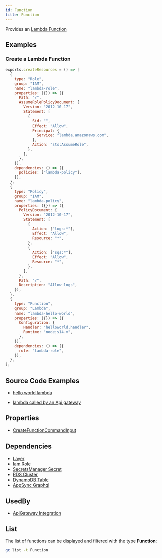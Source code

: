 ```yaml
---
id: Function
title: Function
---
```


Provides an [Lambda Function](https://console.aws.amazon.com/lambda/home)

## Examples

### Create a Lambda Function

```js
exports.createResources = () => [
  {
    type: "Role",
    group: "IAM",
    name: "lambda-role",
    properties: ({}) => ({
      Path: "/",
      AssumeRolePolicyDocument: {
        Version: "2012-10-17",
        Statement: [
          {
            Sid: "",
            Effect: "Allow",
            Principal: {
              Service: "lambda.amazonaws.com",
            },
            Action: "sts:AssumeRole",
          },
        ],
      },
    }),
    dependencies: () => ({
      policies: ["lambda-policy"],
    }),
  },
  {
    type: "Policy",
    group: "IAM",
    name: "lambda-policy",
    properties: ({}) => ({
      PolicyDocument: {
        Version: "2012-10-17",
        Statement: [
          {
            Action: ["logs:*"],
            Effect: "Allow",
            Resource: "*",
          },
          {
            Action: ["sqs:*"],
            Effect: "Allow",
            Resource: "*",
          },
        ],
      },
      Path: "/",
      Description: "Allow logs",
    }),
  },
  {
    type: "Function",
    group: "Lambda",
    name: "lambda-hello-world",
    properties: ({}) => ({
      Configuration: {
        Handler: "helloworld.handler",
        Runtime: "nodejs14.x",
      },
    }),
    dependencies: () => ({
      role: "lambda-role",
    }),
  },
];
```

## Source Code Examples

- [hello world lambda](https://github.com/grucloud/grucloud/blob/main/example/aws/Lambda/nodejs/helloworkd/resources.js)

- [lambda called by an Api gateway](https://github.com/grucloud/grucloud/blob/main/example/aws/api-gateway/lambda/resources.js)

## Properties

- [CreateFunctionCommandInput](https://docs.aws.amazon.com/AWSJavaScriptSDK/v3/latest/clients/client-lambda/interfaces/createfunctioncommandinput.html)

## Dependencies

- [Layer](./Layer.md)
- [Iam Role](../IAM/Role.md)
- [SecretsManager Secret](../SecretsManager/Secrets.md)
- [RDS Cluster](../RDS/Cluster.md)
- [DynamoDB Table](../DynampDB/Table.md)
- [AppSync Graphql](../AppSync/GraphqlApi)

## UsedBy

- [ApiGateway Integration](../ApiGatewayV2/Integration.md)

## List

The list of functions can be displayed and filtered with the type **Function**:

```sh
gc list -t Function
```

```txt

```

